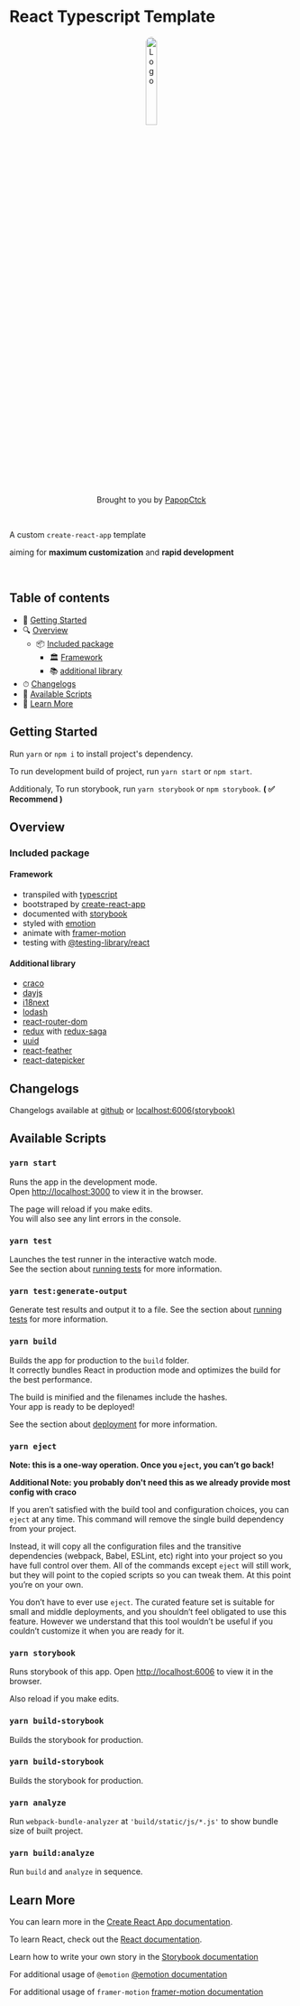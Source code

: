 <h1>
 React Typescript Template
</h1>

<div align="center"><img alt="Logo" style="border-radius:50%" src="https://avatars.githubusercontent.com/u/10653386?v=4" width="20%" /></div>
<br/>
<p align="center">Brought to you by <a href="https://github.com/PapopCtck">PapopCtck</a></p>
<br/>
<p >A custom <code>create-react-app</code> template</p>
<p >aiming for <strong>maximum customization</strong> and <strong>rapid development</strong></p>


<br/>

## Table of contents

- 🚀 [Getting Started](#getting-started)
- 🔍 [Overview](#overview)
  - 📦 [Included package](#included-package)
    - 🏛 [Framework](#framework)
    - 📚 [additional library](#additional-library)
- ⏱ [Changelogs](#changelogs)
- 📒 [Available Scripts](#available-scripts)
- 📖 [Learn More](#learn-more)

## Getting Started

Run `yarn` or `npm i` to install project's dependency. 

To run development build of project, run `yarn start` or `npm start`.

Additionaly, To run storybook, run `yarn storybook` or `npm storybook`. **( ✅ Recommend )**

## Overview

### Included package

#### Framework
 - transpiled with [typescript](https://www.typescriptlang.org/docs/)
 - bootstraped by [create-react-app](https://facebook.github.io/create-react-app/docs/getting-started)
 - documented with [storybook](https://storybook.js.org/docs/react/get-started/introduction)
 - styled with [emotion](https://emotion.sh/docs/introduction)
 - animate with [framer-motion](https://www.framer.com/api/motion/)
 - testing with [@testing-library/react](https://testing-library.com/docs/react-testing-library/intro/)

#### Additional library

- [craco](https://github.com/gsoft-inc/craco)
- [dayjs](https://day.js.org/)
- [i18next](https://www.i18next.com/)
- [lodash](https://lodash.com/docs/4.17.15)
- [react-router-dom](https://reactrouter.com/web/guides/quick-start)
- [redux](https://react-redux.js.org/) with [redux-saga](https://redux-saga.js.org/)
- [uuid](https://github.com/uuidjs/uuid#readme)
- [react-feather](https://feathericons.com/)
- [react-datepicker](https://reactdatepicker.com/)

## Changelogs

Changelogs available at [github](https://github.com/PapopCtck/React-template/releases) or [localhost:6006(storybook)](http://localhost:6006/?path=/story/documentation-changelog--page)

## Available Scripts

### `yarn start`

Runs the app in the development mode.\
Open [http://localhost:3000](http://localhost:3000) to view it in the browser.

The page will reload if you make edits.\
You will also see any lint errors in the console.

### `yarn test`

Launches the test runner in the interactive watch mode.\
See the section about [running tests](https://facebook.github.io/create-react-app/docs/running-tests) for more information.

### `yarn test:generate-output`

Generate test results and output it to a file.
See the section about [running tests](https://facebook.github.io/create-react-app/docs/running-tests) for more information.

### `yarn build`

Builds the app for production to the `build` folder.\
It correctly bundles React in production mode and optimizes the build for the best performance.

The build is minified and the filenames include the hashes.\
Your app is ready to be deployed!

See the section about [deployment](https://facebook.github.io/create-react-app/docs/deployment) for more information.

### `yarn eject`

**Note: this is a one-way operation. Once you `eject`, you can’t go back!**

**Additional Note: you probably don't need this as we already provide most config with craco**

If you aren’t satisfied with the build tool and configuration choices, you can `eject` at any time. This command will remove the single build dependency from your project.

Instead, it will copy all the configuration files and the transitive dependencies (webpack, Babel, ESLint, etc) right into your project so you have full control over them. All of the commands except `eject` will still work, but they will point to the copied scripts so you can tweak them. At this point you’re on your own.

You don’t have to ever use `eject`. The curated feature set is suitable for small and middle deployments, and you shouldn’t feel obligated to use this feature. However we understand that this tool wouldn’t be useful if you couldn’t customize it when you are ready for it.

### `yarn storybook`

Runs storybook of this app.
Open [http://localhost:6006](http://localhost:6006) to view it in the browser.

Also reload if you make edits.

### `yarn build-storybook`

Builds the storybook for production.

### `yarn build-storybook`

Builds the storybook for production.

### `yarn analyze`

Run `webpack-bundle-analyzer` at `'build/static/js/*.js'` to show bundle size of built project.

### `yarn build:analyze`

Run `build` and `analyze` in sequence.


## Learn More

You can learn more in the [Create React App documentation](https://facebook.github.io/create-react-app/docs/getting-started).

To learn React, check out the [React documentation](https://reactjs.org/).

Learn how to write your own story in the [Storybook documentation](https://storybook.js.org/docs/react/get-started/introduction)

For additional usage of `@emotion` [@emotion documentation](https://emotion.sh/docs/introduction)

For additional usage of `framer-motion` [framer-motion documentation](https://www.framer.com/api/motion/)